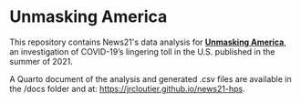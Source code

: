 # Unmasking America

This repository contains News21's data analysis for **[Unmasking America](https://unmaskingamerica.news21.com/)**, an investigation of COVID-19’s lingering toll in the U.S. published in the summer of 2021.

A Quarto document of the analysis and generated .csv files are available in the /docs folder and at: https://jrcloutier.github.io/news21-hps. 
